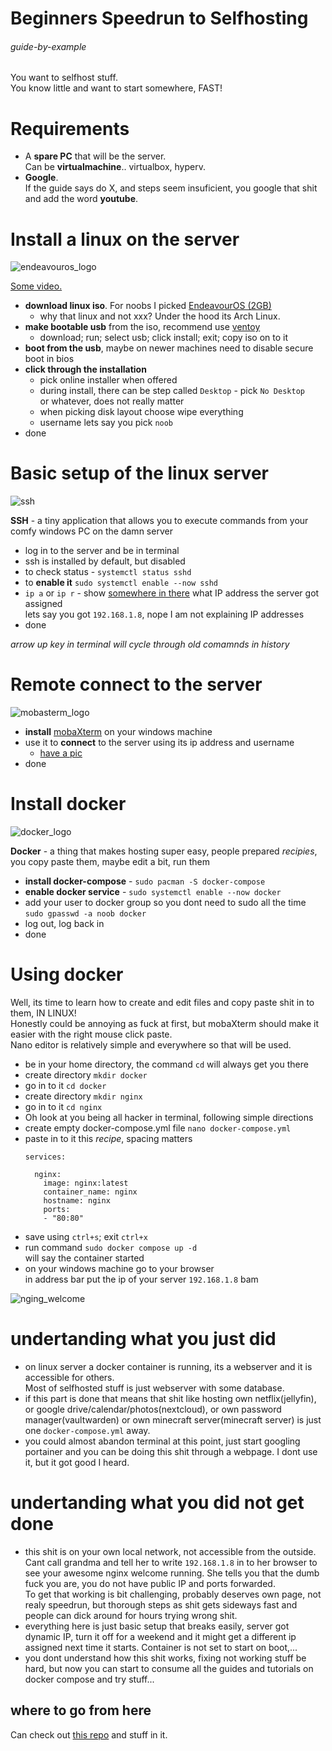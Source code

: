 # Beginners Speedrun to Selfhosting

###### guide-by-example

You want to selfhost stuff.<br>
You know little and want to start somewhere, FAST!

# Requirements

* A **spare PC** that will be the server.<br>
  Can be **virtualmachine**.. virtualbox, hyperv.
* **Google**.<br>
  If the guide says do X, and steps seem insuficient, 
  you google that shit and add the word **youtube**.

# Install a linux on the server

![endeavouros_logo](https://i.imgur.com/DSMmaj8.png)

[Some video.](https://www.youtube.com/watch?v=SyBuNZxzy_Y)

* **download linux iso**. For noobs I picked [EndeavourOS \(2GB\)](https://github.com/endeavouros-team/ISO/releases/download/1-EndeavourOS-ISO-releases-archive/EndeavourOS_Cassini_Nova-03-2023_R1.iso)
  * why that linux and not xxx? Under the hood its Arch Linux.
* **make bootable usb** from the iso, recommend use [ventoy](https://www.ventoy.net/en/doc_start.html)
  * download; run; select usb; click install; exit; copy iso on to it
* **boot from the usb**, maybe on newer machines need to disable secure boot in bios
* **click through the installation**
  * pick online installer when offered
  * during install, there can be step called `Desktop` - pick `No Desktop`<br>
    or whatever, does not really matter
  * when picking disk layout choose wipe everything
  * username lets say you pick `noob`
* done

# Basic setup of the linux server

![ssh](https://i.imgur.com/ElFrBog.png)


**SSH** - a tiny application that allows you to execute commands
      from your comfy windows PC on the damn server 

* log in to the server and be in terminal
* ssh is installed by default, but disabled
* to check status - `systemctl status sshd`
* to **enable it** `sudo systemctl enable --now sshd`
* `ip a` or `ip r` - show [somewhere in there](https://www.cyberciti.biz/faq/linux-ip-command-examples-usage-syntax/#3)
  what IP address the server got assigned<br>
  lets say you got `192.168.1.8`,
  nope I am not explaining IP addresses
* done

*arrow up key in terminal will cycle through old comamnds in history*

# Remote connect to the server

![mobasterm_logo](https://i.imgur.com/aBL85Tr.png)

* **install** [mobaXterm](https://mobaxterm.mobatek.net/) on your windows machine
* use it to **connect** to the server using its ip address and username
  * [have a pic](https://i.imgur.com/lhRGt1p.png)<br>
* done

# Install docker

![docker_logo](https://i.imgur.com/6SS5lFj.png)

**Docker** - a thing that makes hosting super easy, people prepared *recipies*,
         you copy paste them, maybe edit a bit, run them

* **install docker-compose** - `sudo pacman -S docker-compose`
* **enable docker service** - `sudo systemctl enable --now docker`
* add your user to docker group so you dont need to sudo all the time<br>
  `sudo gpasswd -a noob docker`
* log out, log back in
* done

# Using docker

Well, its time to learn how to create and edit files and copy paste shit
in to them, IN LINUX!<br>
Honestly could be annoying as fuck at first, but mobaXterm should make it easier
with the right mouse click paste.<br>
Nano editor is relatively simple and everywhere so that will be used.

* be in your home directory, the command `cd` will always get you there
* create directory `mkdir docker`
* go in to it `cd docker`
* create directory `mkdir nginx`
* go in to it `cd nginx`
* Oh look at you being all hacker in terminal, following simple directions
* create empty docker-compose.yml file `nano docker-compose.yml`
* paste in to it this *recipe*, spacing matters
  ```
  services:

    nginx:
      image: nginx:latest
      container_name: nginx
      hostname: nginx
      ports:
      - "80:80"
  ```
* save using `ctrl+s`; exit `ctrl+x`
* run command `sudo docker compose up -d`<br>
  will say the container started
* on your windows machine go to your browser<br>
  in address bar put the ip of your server `192.168.1.8` bam<br>

![nging_welcome](https://i.imgur.com/Iv0B6bN.png)

# undertanding what you just did 

* on linux server a docker container is running, its a webserver and it is
  accessible for others.<br>
  Most of selfhosted stuff is just webserver with some database.
* if this part is done that means that shit like hosting own netflix(jellyfin),
  or google drive/calendar/photos(nextcloud), or own password manager(vaultwarden)
  or own minecraft server(minecraft server) is just one `docker-compose.yml` away.
* you could almost abandon terminal at this point, just start googling portainer
  and you can be doing this shit through a webpage. I dont use it, but it
  got good I heard.

# undertanding what you did not get done

* this shit is on your own local network, not accessible from the outside.
  Cant call grandma and tell her to write `192.168.1.8` in to her browser
  to see your awesome nginx welcome running.
  She tells you that the dumb fuck you are, you do not have public IP and ports
  forwarded.<br>
  To get that working is bit challenging, probably deserves own page,
  not realy speedrun, but thorough steps as shit gets sideways fast and people
  can dick around for hours trying wrong shit.
* everything here is just basic setup that breaks easily,
  server got dynamic IP, turn it off for a weekend and it might get a different ip
  assigned next time it starts. Container is not set to start on boot,... 
* you dont understand how this shit works, fixing not working stuff be hard,
  but now you can start to consume all the guides and tutorials on
  docker compose and try stuff...

## where to go from here

Can check out [this repo](https://github.com/DoTheEvo/selfhosted-apps-docker)
and stuff in it.
